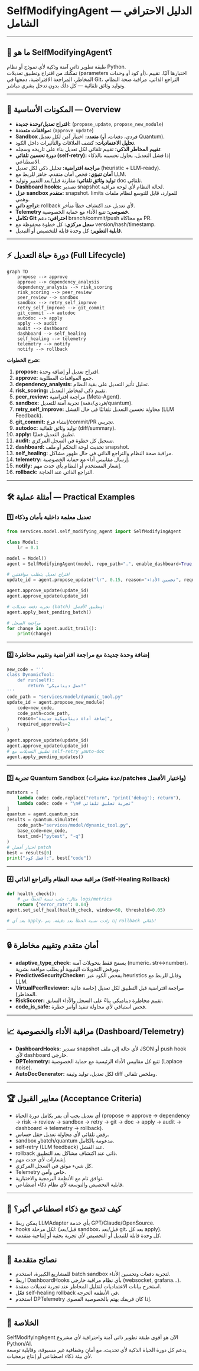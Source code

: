 # SelfModifyingAgent — الدليل الاحترافي الشامل

---

## 🚀 ما هو SelfModifyingAgent؟

طبقة تطوير ذاتي آمنة وذكية لأي نموذج أو نظام Python.  
تمكّنك من اقتراح وتطبيق تعديلات (parameters أو كود أو وحدات)، اختبارها آليًا، تقييم المخاطر، المراجعة الافتراضية، دمجها في Git، التراجع الذاتي، مراقبة صحة النظام، وتوليد وثائق تلقائية — كل ذلك بدون تدخل بشري مباشر.

---

## 🧩 المكونات الأساسية — Overview

- **اقتراح تعديل/وحدة جديدة:** (`propose_update`, `propose_new_module`)
- **موافقات متعددة:** (`approve_update`)
- **Sandbox متعدد:** اختبار آمن لكل تعديل (فردي، دفعات، أو Quantum).
- **تحليل الاعتماديات:** كشف العلاقات والتأثيرات داخل الكود.
- **تقييم المخاطر الذكي:** تقييم تلقائي لكل تعديل بناء على تاريخه وسجله.
- **دورة تحسين تلقائي (self-retry):** إذا فشل التعديل، يحاول تحسينه بالذكاء الاصطناعي.
- **مراجعة افتراضية:** تحليل ذكي لكل تعديل (heuristic + LLM-ready).
- **أمان تنبؤي:** فحص أمان متقدم، جاهز للربط مع LLM.
- **توليد وثائق تلقائي:** مقارنة قبل/بعد التغيير وتوليد doc تلقائي.
- **Dashboard hooks:** تصدير snapshot لحالة النظام لأي لوحة مراقبة.
- **عزل sandbox متقدم:** snapshot، limits للموارد، قابل للتوسع لنظام ملفات وهمي.
- **تراجع ذاتي:** rollback لأي تعديل عند اكتشاف خطأ متأخر.
- **Telemetry خصوصي:** تتبع الأداء مع حماية الخصوصية.
- **تكامل Git احترافي:** دعم branch/commit/push مع محاكاة PR.
- **سجل مركزي:** كل خطوة محفوظة مع version/hash/timestamp.
- **قابلية التطوير:** كل وحدة قابلة للتخصيص أو التبديل.

---

## ⚡ دورة حياة التعديل (Full Lifecycle)

```mermaid
graph TD
    propose --> approve
    approve --> dependency_analysis
    dependency_analysis --> risk_scoring
    risk_scoring --> peer_review
    peer_review --> sandbox
    sandbox --> retry_self_improve
    retry_self_improve --> git_commit
    git_commit --> autodoc
    autodoc --> apply
    apply --> audit
    audit --> dashboard
    dashboard --> self_healing
    self_healing --> telemetry
    telemetry --> notify
    notify --> rollback
```

**شرح الخطوات:**

1. **propose:** اقتراح تعديل أو إضافة وحدة.
2. **approve:** جمع الموافقات المطلوبة.
3. **dependency_analysis:** تحليل تأثير التعديل على بقية النظام.
4. **risk_scoring:** تقييم ذكي لمخاطر التعديل.
5. **peer_review:** مراجعة افتراضية (Meta-Agent).
6. **sandbox:** تجربة آمنة للتعديل (فردي/دفعة/quantum).
7. **retry_self_improve:** محاولة تحسين التعديل تلقائيًا في حال الفشل (LLM Feedback).
8. **git_commit:** إنشاء فرع/commit/PR تجريبي.
9. **autodoc:** توليد وثائق تلقائية (diff/summary).
10. **apply:** تطبيق التعديل فعليًا.
11. **audit:** تسجيل كل خطوة في السجل المركزي.
12. **dashboard:** تحديث لوحة التحكم أو ملف snapshot.
13. **self_healing:** مراقبة صحة النظام والتراجع الذاتي في حال ظهور مشاكل.
14. **telemetry:** إرسال مقاييس أداء مع حماية الخصوصية.
15. **notify:** إشعار المستخدم أو النظام بأي حدث مهم.
16. **rollback:** التراجع الذاتي عند الحاجة.

---

## 🛠️ أمثلة عملية — Practical Examples

### 1️⃣ تعديل معلمة داخلية بأمان وذكاء

```python
from services.model.self_modifying_agent import SelfModifyingAgent

class Model:
    lr = 0.1

model = Model()
agent = SelfModifyingAgent(model, repo_path=".", enable_dashboard=True, enable_dp_telemetry=True)

# اقتراح تعديل يتطلب موافقتين
update_id = agent.propose_update("lr", 0.15, reason="تحسين الأداء", required_approvals=2)

agent.approve_update(update_id)
agent.approve_update(update_id)

# تجربة دفعة تعديلات (batch) وتطبيق الأفضل:
agent.apply_best_pending_batch()

# مراجعة السجل
for change in agent.audit_trail():
    print(change)
```

---

### 2️⃣ إضافة وحدة جديدة مع مراجعة افتراضية وتقييم مخاطرة

```python
new_code = '''
class DynamicTool:
    def run(self):
        return "عمل ديناميكي!"
'''
code_path = "services/model/dynamic_tool.py"
update_id = agent.propose_new_module(
    code=new_code,
    code_path=code_path,
    reason="إضافة أداة ديناميكية جديدة",
    required_approvals=2
)

agent.approve_update(update_id)
agent.approve_update(update_id)
# تطبيق التعديلات مع self-retry وauto-doc
agent.apply_pending_updates()
```

---

### 3️⃣ تجربة Quantum Sandbox (عدة متغيرات/patches واختيار الأفضل)

```python
mutators = [
    lambda code: code.replace("return", "print('debug'); return"),
    lambda code: code + "\n# تجربة تعليق تلقائي"
]
quantum = agent.quantum_sim
results = quantum.simulate(
    code_path="services/model/dynamic_tool.py",
    base_code=new_code,
    test_cmd=["pytest", "-q"]
)
# اختيار أفضل patch
best = results[0]
print("أفضل كود:", best["code"])
```

---

### 4️⃣ مراقبة صحة النظام والتراجع الذاتي (Self-Healing Rollback)

```python
def health_check():
    # مثال: جلب نسبة الخطأ من logs/metrics
    return {"error_rate": 0.04}
agent.set_self_heal(health_check, window=60, threshold=0.05)

# بعد أي apply، إذا زادت نسبة الخطأ بعد دقيقة، يتم rollback تلقائي!
```

---

## 🔒 أمان متقدم وتقييم مخاطرة

- **adaptive_type_check:** يسمح فقط بتحويلات آمنة (numeric، str<->number)، ويرفض التحويلات البنيوية أو يطلب موافقة بشرية.
- **PredictiveSecurityChecker:** يفحص الكود عبر heuristics وقابل للربط مع LLM.
- **VirtualPeerReviewer:** مراجعة افتراضية قبل التطبيق لكل تعديل (خاصة عالية المخاطر).
- **RiskScorer:** تقييم مخاطرة ديناميكي بناءً على السجل والأداء السابق.
- **code_is_safe:** فحص استباقي لأي محاولة تنفيذ أوامر خطرة.

---

## 📈 مراقبة الأداء والخصوصية (Dashboard/Telemetry)

- **DashboardHooks:** تصدير snapshot لأي حالة إلى ملف JSON أو push hook لأي dashboard خارجي.
- **DPTelemetry:** تتبع كل مقاييس الأداء الرئيسية مع حماية الخصوصية (Laplace noise).
- **AutoDocGenerator:** لكل تعديل، توليد وثيقة diff وملخص تلقائي.

---

## 🏆 معايير القبول (Acceptance Criteria)

- أي تعديل يجب أن يمر بكامل دورة الحياة (propose → approve → dependency → risk → review → sandbox → retry → git → doc → apply → audit → dashboard → telemetry → rollback).
- رفض تلقائي لأي محاولة تعديل حقل حساس.
- sandbox وbatch/quantum مدعومة بالكامل.
- self-retry (LLM feedback) عند الفشل.
- rollback ذاتي عند اكتشاف مشاكل بعد التطبيق.
- إشعارات لأي حدث مهم.
- كل شيء موثق في السجل المركزي.
- Telemetry خاص وآمن.
- توافق تام مع الأنظمة البرمجية والاختبارية.
- قابلية التخصيص والتوسعة لأي نظام ذكاء اصطناعي.

---

## 🧠 كيف تدمج مع ذكاء اصطناعي أكبر؟

- يمكن ربط LLMAdapter بأي خدمة GPT/Claude/OpenSource.
- hooks لكل مرحلة: (قبل/بعد sandbox، قبل/بعد git، بعد كل apply).
- كل وحدة قابلة للتبديل أو التخصيص لأي تجربة بحثية أو إنتاجية متقدمة.

---

## 📝 نصائح متقدمة

- للمشاريع الكبيرة، استخدم batch sandbox لتجربة دفعات وتحسين الأداء.
- اربط DashboardHooks بأي نظام مراقبة خارجي (websocket, grafana...).
- استخرج بيانات الاعتماديات لتقليل المخاطر عند تجربة تعديلات معقدة.
- فعّل self-healing rollback في الأنظمة الحرجة.
- استخدم DPTelemetry إذا كان فريقك يهتم بالخصوصية القصوى.

---

## 🏁 الخلاصة

SelfModifyingAgent الآن هو أقوى طبقة تطوير ذاتي آمنة واحترافية لأي مشروع Python/AI.  
يدعم كل دورة الحياة الذكية لأي تحديث، مع أمان وشفافية غير مسبوقة، وقابلية توسعة لأي بيئة ذكاء اصطناعي أو إنتاج برمجيات.

---